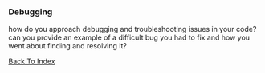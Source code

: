### Debugging

how do you approach debugging and troubleshooting issues in your code?
can you provide an example of a difficult bug you had to fix and how you went about finding and resolving it?

[Back To Index](../index.md)
